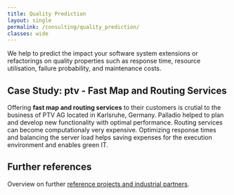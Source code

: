 ```yaml
---
title: Quality Prediction
layout: single
permalink: /consulting/quality_prediction/
classes: wide
---
```


We help to predict the impact your software system extensions or refactorings on quality properties such as response time, resource utilisation, failure probability, and maintenance costs.


## Case Study: ptv - Fast Map and Routing Services

Offering **fast map and routing services** to their customers is crutial to the business of PTV AG located in Karlsruhe, Germany. Palladio helped to plan and develop new functionality with optimal performance. Routing services can become computationaly very expensive. Optimizing response times and balancing the server load helps saving expenses for the execution environment and enables green IT.


## Further references

Overview on further [reference projects and industrial partners](/consulting/references).
